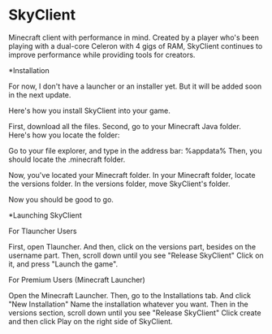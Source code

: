 # SkyClient
Minecraft client with performance in mind. Created by a player who's been playing with a dual-core Celeron with 4 gigs of RAM, SkyClient continues to improve performance while providing tools for creators. 

*Installation

For now, I don't have a launcher or an installer yet. But it will be added soon in the next update.

Here's how you install SkyClient into your game. 

First, download all the files.
Second, go to your Minecraft Java folder. Here's how you locate the folder:

Go to your file explorer, and type in the address bar: %appdata%
Then, you should locate the .minecraft folder. 

Now, you've located your Minecraft folder. In your Minecraft folder, locate the versions folder.
In the versions folder, move SkyClient's folder.

Now you should be good to go.

*Launching SkyClient


For Tlauncher Users

First, open Tlauncher. 
And then, click on the versions part, besides on the username part.
Then, scroll down until you see "Release SkyClient"
Click on it, and press "Launch the game".

For Premium Users (Minecraft Launcher)

Open the Minecraft Launcher.
Then, go to the Installations tab.
And click "New Installation"
Name the installation whatever you want.
Then in the versions section, scroll down until you see "Release SkyClient"
Click create and then click Play on the right side of SkyClient.




